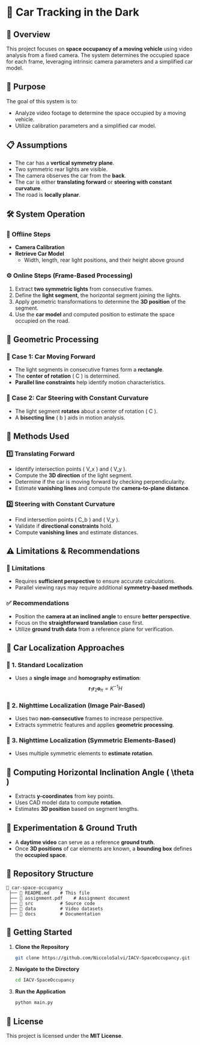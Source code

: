 # 🚀 Car Tracking in the Dark

## 📌 Overview
This project focuses on **space occupancy of a moving vehicle** using video analysis from a fixed camera. The system determines the occupied space for each frame, leveraging intrinsic camera parameters and a simplified car model.

## 🎯 Purpose
The goal of this system is to:
- Analyze video footage to determine the space occupied by a moving vehicle.
- Utilize calibration parameters and a simplified car model.

## 📋 Assumptions
- The car has a **vertical symmetry plane**.
- Two symmetric rear lights are visible.
- The camera observes the car from the **back**.
- The car is either **translating forward** or **steering with constant curvature**.
- The road is **locally planar**.

## 🛠 System Operation
### 🔧 Offline Steps
- **Camera Calibration**
- **Retrieve Car Model**
  - Width, length, rear light positions, and their height above ground

### ⚙️ Online Steps (Frame-Based Processing)
1. Extract **two symmetric lights** from consecutive frames.
2. Define the **light segment**, the horizontal segment joining the lights.
3. Apply geometric transformations to determine the **3D position** of the segment.
4. Use the **car model** and computed position to estimate the space occupied on the road.

## 📐 Geometric Processing
### 🚗 Case 1: Car Moving Forward
- The light segments in consecutive frames form a **rectangle**.
- The **center of rotation** \( C \) is determined.
- **Parallel line constraints** help identify motion characteristics.

### 🔄 Case 2: Car Steering with Constant Curvature
- The light segment **rotates** about a center of rotation \( C \).
- A **bisecting line** \( b \) aids in motion analysis.

## 📏 Methods Used
### **1️⃣ Translating Forward**
- Identify intersection points \( V_x \) and \( V_y \).
- Compute the **3D direction** of the light segment.
- Determine if the car is moving forward by checking perpendicularity.
- Estimate **vanishing lines** and compute the **camera-to-plane distance**.

### **2️⃣ Steering with Constant Curvature**
- Find intersection points \( C_b \) and \( V_y \).
- Validate if **directional constraints** hold.
- Compute **vanishing lines** and estimate distances.

## ⚠️ Limitations & Recommendations
### 🔴 Limitations
- Requires **sufficient perspective** to ensure accurate calculations.
- Parallel viewing rays may require additional **symmetry-based methods**.

### ✅ Recommendations
- Position the **camera at an inclined angle** to ensure **better perspective**.
- Focus on the **straightforward translation** case first.
- Utilize **ground truth data** from a reference plane for verification.

## 📍 Car Localization Approaches
### 🔹 1. **Standard Localization**
- Uses a **single image** and **homography estimation**:
  $$ \mathbf{r}_1 \mathbf{r}_2 \mathbf{o}_{\pi} = K^{-1} H $$

### 🔹 2. **Nighttime Localization (Image Pair-Based)**
- Uses two **non-consecutive** frames to increase perspective.
- Extracts symmetric features and applies **geometric processing**.

### 🔹 3. **Nighttime Localization (Symmetric Elements-Based)**
- Uses multiple symmetric elements to **estimate rotation**.

## 📏 Computing Horizontal Inclination Angle \( \theta \)
- Extracts **y-coordinates** from key points.
- Uses CAD model data to compute **rotation**.
- Estimates **3D position** based on segment lengths.

## 🎥 Experimentation & Ground Truth
- A **daytime video** can serve as a reference **ground truth**.
- Once **3D positions** of car elements are known, a **bounding box** defines the **occupied space**.

## 📂 Repository Structure
```
📂 car-space-occupancy
 ├── 📜 README.md    # This file
 ├── 📜 assignment.pdf    # Assignment document
 ├── 📂 src          # Source code
 ├── 📂 data         # Video datasets
 ├── 📂 docs         # Documentation
```

## 🚀 Getting Started
1. **Clone the Repository**
   ```sh
   git clone https://github.com/NiccoloSalvi/IACV-SpaceOccupancy.git
   ```
2. **Navigate to the Directory**
   ```sh
   cd IACV-SpaceOccupancy
   ```
3. **Run the Application**
   ```sh
   python main.py
   ```

## 📜 License
This project is licensed under the **MIT License**.